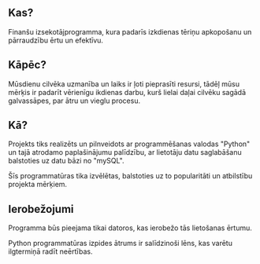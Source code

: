 ## Kas?

Finanšu izsekotājprogramma, kura padarīs izkdienas tēriņu apkopošanu un pārraudzību ērtu un efektīvu.

   


  
## Kāpēc?

Mūsdienu cilvēka uzmanība un laiks ir ļoti pieprasīti resursi, tādēļ mūsu mērķis ir padarīt vērienīgu ikdienas darbu, kurš lielai daļai cilvēku sagādā galvassāpes, par ātru un vieglu procesu.
## Kā?

Projekts tiks realizēts un pilnveidots ar programmēšanas valodas "Python" un tajā atrodamo paplašinājumu palīdzību, ar lietotāju datu saglabāšanu balstoties uz datu bāzi no "mySQL".

Šīs programmatūras tika izvēlētas, balstoties uz to popularitāti un atbilstību projekta mērķiem.

## Ierobežojumi

Programma būs pieejama tikai datoros, kas ierobežo tās lietošanas ērtumu.

Python programmatūras izpides ātrums ir salīdzinoši lēns, kas varētu ilgtermiņā radīt neērtības.
